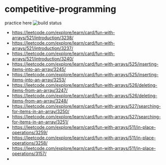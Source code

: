 # competitive-programming
 practice here
 ![build status](https://github.com/avinash-anand/competitive-programming-practice/actions/workflows/build.yaml/badge.svg)


- https://leetcode.com/explore/learn/card/fun-with-arrays/521/introduction/3238/
- https://leetcode.com/explore/learn/card/fun-with-arrays/521/introduction/3237/
- https://leetcode.com/explore/learn/card/fun-with-arrays/521/introduction/3240/
- https://leetcode.com/explore/learn/card/fun-with-arrays/525/inserting-items-into-an-array/3245/
- https://leetcode.com/explore/learn/card/fun-with-arrays/525/inserting-items-into-an-array/3253/
- https://leetcode.com/explore/learn/card/fun-with-arrays/526/deleting-items-from-an-array/3247/
- https://leetcode.com/explore/learn/card/fun-with-arrays/526/deleting-items-from-an-array/3248/
- https://leetcode.com/explore/learn/card/fun-with-arrays/527/searching-for-items-in-an-array/3250/
- https://leetcode.com/explore/learn/card/fun-with-arrays/527/searching-for-items-in-an-array/3251/
- https://leetcode.com/explore/learn/card/fun-with-arrays/511/in-place-operations/3259/
- https://leetcode.com/explore/learn/card/fun-with-arrays/511/in-place-operations/3258/
- https://leetcode.com/explore/learn/card/fun-with-arrays/511/in-place-operations/3157/
- 
